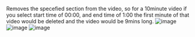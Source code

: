 Removes the specefied section from the video, so for a 10minute video if you select start time of 00:00, and end time of 1:00 the first minute of that video would be deleted and the video would be 9mins long.
![image](https://github.com/user-attachments/assets/55e005e9-e0c3-4d8b-b2bf-0199101ccca4)
![image](https://github.com/user-attachments/assets/3e5019ae-477f-40b8-b5b7-11003e2b7024)
![image](https://github.com/user-attachments/assets/63c46229-fc9d-446a-add5-086217fcc657)
